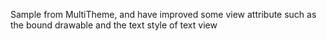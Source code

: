 Sample from MultiTheme, and have improved some view attribute such as the bound drawable and the text style of text view
